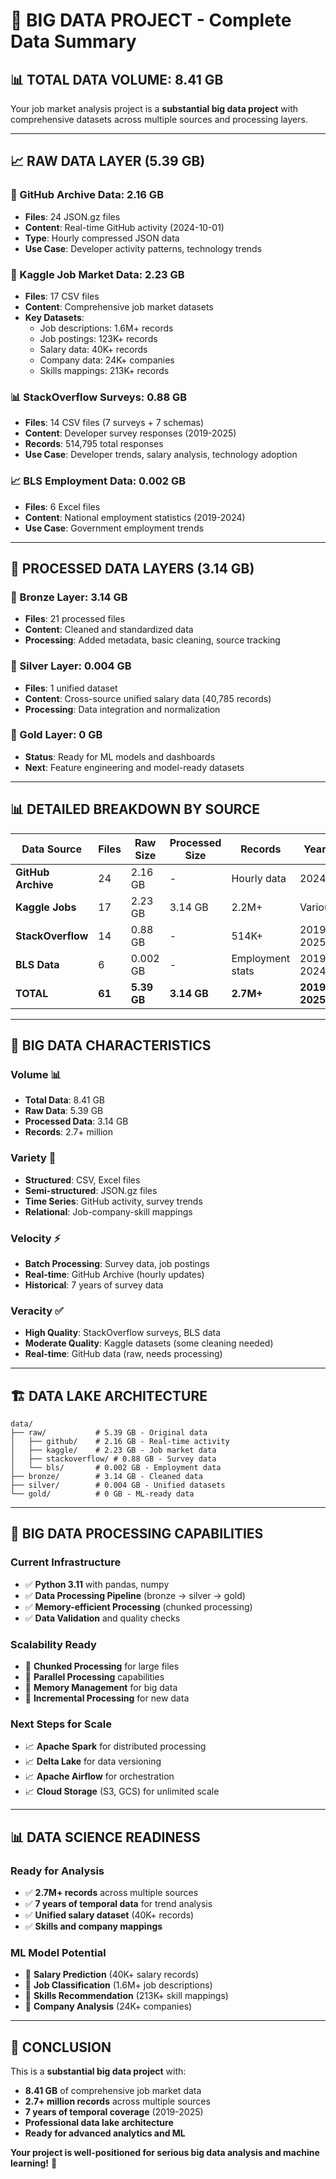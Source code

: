 # 🚀 BIG DATA PROJECT - Complete Data Summary

## 📊 **TOTAL DATA VOLUME: 8.41 GB**

Your job market analysis project is a **substantial big data project** with comprehensive datasets across multiple sources and processing layers.

---

## 📈 **RAW DATA LAYER** (5.39 GB)

### **🐙 GitHub Archive Data: 2.16 GB**
- **Files**: 24 JSON.gz files
- **Content**: Real-time GitHub activity (2024-10-01)
- **Type**: Hourly compressed JSON data
- **Use Case**: Developer activity patterns, technology trends

### **🏢 Kaggle Job Market Data: 2.23 GB**
- **Files**: 17 CSV files
- **Content**: Comprehensive job market datasets
- **Key Datasets**:
  - Job descriptions: 1.6M+ records
  - Job postings: 123K+ records
  - Salary data: 40K+ records
  - Company data: 24K+ companies
  - Skills mappings: 213K+ records

### **📊 StackOverflow Surveys: 0.88 GB**
- **Files**: 14 CSV files (7 surveys + 7 schemas)
- **Content**: Developer survey responses (2019-2025)
- **Records**: 514,795 total responses
- **Use Case**: Developer trends, salary analysis, technology adoption

### **📈 BLS Employment Data: 0.002 GB**
- **Files**: 6 Excel files
- **Content**: National employment statistics (2019-2024)
- **Use Case**: Government employment trends

---

## 🔄 **PROCESSED DATA LAYERS** (3.14 GB)

### **🥉 Bronze Layer: 3.14 GB**
- **Files**: 21 processed files
- **Content**: Cleaned and standardized data
- **Processing**: Added metadata, basic cleaning, source tracking

### **🥈 Silver Layer: 0.004 GB**
- **Files**: 1 unified dataset
- **Content**: Cross-source unified salary data (40,785 records)
- **Processing**: Data integration and normalization

### **🥇 Gold Layer: 0 GB**
- **Status**: Ready for ML models and dashboards
- **Next**: Feature engineering and model-ready datasets

---

## 📊 **DETAILED BREAKDOWN BY SOURCE**

| Data Source | Files | Raw Size | Processed Size | Records | Years |
|-------------|-------|----------|----------------|---------|-------|
| **GitHub Archive** | 24 | 2.16 GB | - | Hourly data | 2024 |
| **Kaggle Jobs** | 17 | 2.23 GB | 3.14 GB | 2.2M+ | Various |
| **StackOverflow** | 14 | 0.88 GB | - | 514K+ | 2019-2025 |
| **BLS Data** | 6 | 0.002 GB | - | Employment stats | 2019-2024 |
| **TOTAL** | **61** | **5.39 GB** | **3.14 GB** | **2.7M+** | **2019-2025** |

---

## 🎯 **BIG DATA CHARACTERISTICS**

### **Volume** 📊
- **Total Data**: 8.41 GB
- **Raw Data**: 5.39 GB
- **Processed Data**: 3.14 GB
- **Records**: 2.7+ million

### **Variety** 🔄
- **Structured**: CSV, Excel files
- **Semi-structured**: JSON.gz files
- **Time Series**: GitHub activity, survey trends
- **Relational**: Job-company-skill mappings

### **Velocity** ⚡
- **Batch Processing**: Survey data, job postings
- **Real-time**: GitHub Archive (hourly updates)
- **Historical**: 7 years of survey data

### **Veracity** ✅
- **High Quality**: StackOverflow surveys, BLS data
- **Moderate Quality**: Kaggle datasets (some cleaning needed)
- **Real-time**: GitHub data (raw, needs processing)

---

## 🏗️ **DATA LAKE ARCHITECTURE**

```
data/
├── raw/           # 5.39 GB - Original data
│   ├── github/    # 2.16 GB - Real-time activity
│   ├── kaggle/    # 2.23 GB - Job market data
│   ├── stackoverflow/ # 0.88 GB - Survey data
│   └── bls/       # 0.002 GB - Employment data
├── bronze/        # 3.14 GB - Cleaned data
├── silver/        # 0.004 GB - Unified datasets
└── gold/          # 0 GB - ML-ready data
```

---

## 🚀 **BIG DATA PROCESSING CAPABILITIES**

### **Current Infrastructure**
- ✅ **Python 3.11** with pandas, numpy
- ✅ **Data Processing Pipeline** (bronze → silver → gold)
- ✅ **Memory-efficient Processing** (chunked processing)
- ✅ **Data Validation** and quality checks

### **Scalability Ready**
- 🔄 **Chunked Processing** for large files
- 🔄 **Parallel Processing** capabilities
- 🔄 **Memory Management** for big data
- 🔄 **Incremental Processing** for new data

### **Next Steps for Scale**
- 📈 **Apache Spark** for distributed processing
- 📈 **Delta Lake** for data versioning
- 📈 **Apache Airflow** for orchestration
- 📈 **Cloud Storage** (S3, GCS) for unlimited scale

---

## 📊 **DATA SCIENCE READINESS**

### **Ready for Analysis**
- ✅ **2.7M+ records** across multiple sources
- ✅ **7 years of temporal data** for trend analysis
- ✅ **Unified salary dataset** (40K+ records)
- ✅ **Skills and company mappings**

### **ML Model Potential**
- 🎯 **Salary Prediction** (40K+ salary records)
- 🎯 **Job Classification** (1.6M+ job descriptions)
- 🎯 **Skills Recommendation** (213K+ skill mappings)
- 🎯 **Company Analysis** (24K+ companies)

---

## 🎉 **CONCLUSION**

This is a **substantial big data project** with:

- **8.41 GB** of comprehensive job market data
- **2.7+ million records** across multiple sources
- **7 years of temporal coverage** (2019-2025)
- **Professional data lake architecture**
- **Ready for advanced analytics and ML**

**Your project is well-positioned for serious big data analysis and machine learning!** 🚀

